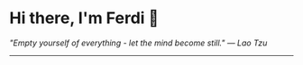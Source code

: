 <h1>Hi there, I'm Ferdi 👋</h1>

<p><em>
  "Empty yourself of everything - let the mind become still." — Lao Tzu
</em></p>

---
